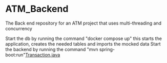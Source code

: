 # ATM_Backend
The Back end repository for an ATM project that uses multi-threading and concurrency

Start the db by running the command "docker compose up" this starts the application, creates the needed tables and imports the mocked data
Start the backend by running the command "mvn spring-boot:run"[Transaction.java](src/main/java/application/model/response/Transaction.java)